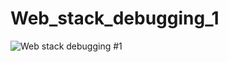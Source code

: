 # Web_stack_debugging_1
![Web stack debugging #1](https://s3.amazonaws.com/intranet-projects-files/holbertonschool-sysadmin_devops/271/B4eeypV.jpg)
